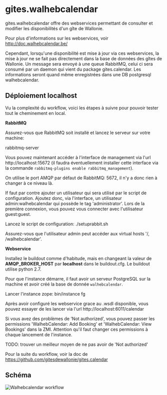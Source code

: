 gites.walhebcalendar
====================

gites.walhebcalendar offre des webservices permettant de consulter et modifier les disponibilités d'un gîte de Wallonie.

Pour plus d'informations sur les webservices, voir http://doc.walhebcalendar.be/

Cependant, lorsqu'une disponibilité est mise à jour via ces webservices, la mise à jour ne se fait pas directement dans la base de données des gîtes de Wallonie. Un message sera envoyé à une queue RabbitMQ, celui ci sera consumé par un daemon qui vient du package gites.calendar. Les informations seront quand même enregistrées dans une DB postgresql walhebcalendar.


Déploiement localhost
---------------------

Vu la complexité du workflow, voici les étapes à suivre pour pouvoir tester tout le cheminement en local.

**RabbitMQ**

Assurez-vous que RabbitMQ soit installé et lancez le serveur sur votre machine:

rabbitmq-server

Vous pouvez maintenant accéder à l'interface de management via l'url http://localhost:15672 (il faudra éventuellement installer cette interface via la commande `rabbitmq-plugins enable rabbitmq_management`).

On utilise le port AMQP par défaut de RabbitMQ: 5672, il n'y a donc rien à changer à ce niveau là.

If faut par contre ajouter un utilisateur qui sera utilisé par le script de configuration. Ajoutez donc, via l'interface, un utilisateur admin:walhebcalendar qui possède le tag 'administrator'. Lors de la première connexion, vous pouvez vous connecter avec l'utilisateur guest:guest.

Lancez le script de configuration: ./setuprabbit.sh

Assurez-vous que l'utilisateur admin peut accéder aux virtual hosts '/, /walhebcalendar'.


**Webservice**

Installez le buildout comme d'habitude, mais en changeant la valeur de **AMQP_BROKER_HOST** par **localhost** dans le buildout.cfg. Le buildout utilise python 2.7.

Pour que l'instance démarre, il faut avoir un serveur PostgreSQL sur la machine et avoir créé la base de donnée `walhebcalendar`.

Lancer l'instance zope: bin/instance fg

Après avoir configuré les webservice grace au .wsdl disponible, vous pouvez essayer de les lancer via l'url http://localhost:6011/calendar

Si vous avez des problèmes de 'Not authorized', vous pouvez passer les permissions 'WalhebCalendar: Add Booking' et 'WalhebCalendar: View Bookings' dans la ZMI. Attention qu'il faut changer ces permissions à chaque lancement de l'instance.

TODO: trouver un meilleur moyen de ne pas avoir de 'Not authorized'

Pour la suite du workflow, voir la doc de https://github.com/gitesdewallonie/gites.calendar


Schéma
------

![Walhebcalendar workflow](https://www.lucidchart.com/publicSegments/view/55706155-0af0-4db6-9278-59a90a0050c0/image.png)
